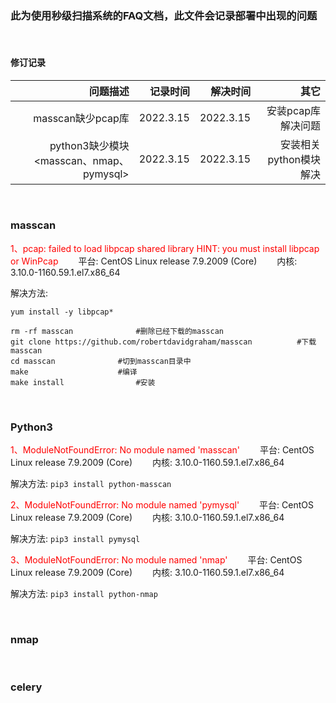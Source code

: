### 此为使用秒级扫描系统的FAQ文档，此文件会记录部署中出现的问题

&emsp;
#### 修订记录
| 问题描述 | 记录时间  | 解决时间  | 其它 |
| --: | --: | --: | --: | 
| masscan缺少pcap库 | 2022.3.15 | 2022.3.15 | 安装pcap库解决问题 |
| python3缺少模块<masscan、nmap、pymysql> | 2022.3.15 | 2022.3.15  | 安装相关python模块解决 |

&emsp;
### masscan
<font color=red>1、pcap: failed to load libpcap shared library  HINT: you must install libpcap or WinPcap</font>
&emsp;&emsp;平台: CentOS Linux release 7.9.2009 (Core)
&emsp;&emsp;内核: 3.10.0-1160.59.1.el7.x86_64

解决方法:
```
yum install -y libpcap*

rm -rf masscan				#删除已经下载的masscan
git clone https://github.com/robertdavidgraham/masscan			#下载masscan
cd masscan				#切到masscan目录中
make 					#编译
make install				#安装
```

&emsp;
### Python3
<font color=red>1、ModuleNotFoundError: No module named 'masscan'</font>
&emsp;&emsp;平台: CentOS Linux release 7.9.2009 (Core)
&emsp;&emsp;内核: 3.10.0-1160.59.1.el7.x86_64
	
解决方法:
`pip3 install python-masscan`


<font color=red>2、ModuleNotFoundError: No module named 'pymysql'</font>
&emsp;&emsp;平台: CentOS Linux release 7.9.2009 (Core)
&emsp;&emsp;内核: 3.10.0-1160.59.1.el7.x86_64
	
解决方法:
`pip3 install pymysql`

<font color=red>3、ModuleNotFoundError: No module named 'nmap'</font>
&emsp;&emsp;平台: CentOS Linux release 7.9.2009 (Core)
&emsp;&emsp;内核: 3.10.0-1160.59.1.el7.x86_64
	
解决方法:
`pip3 install python-nmap`

&emsp;
### nmap 

&emsp;
### celery